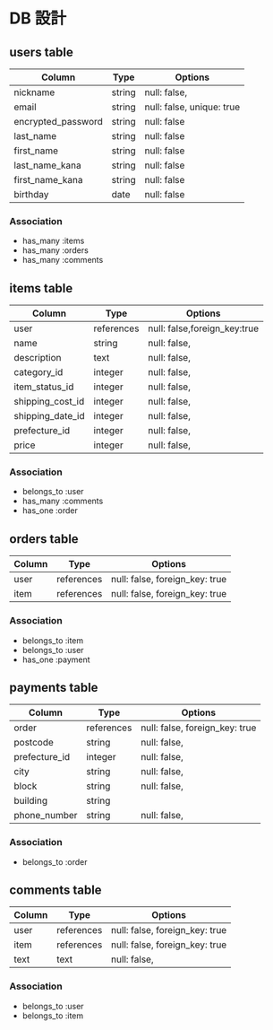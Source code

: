 # DB 設計

## users table


| Column             | Type                | Options                   |
|--------------------|---------------------|---------------------------|
| nickname           | string              | null: false,              |
| email              | string              | null: false, unique: true |
| encrypted_password | string              | null: false               |
| last_name          | string              | null: false               |
| first_name         | string              | null: false               |
| last_name_kana     | string              | null: false               |
| first_name_kana    | string              | null: false               |
| birthday           | date                | null: false               |


### Association

* has_many :items
* has_many :orders
* has_many :comments

## items table


| Column            |  Type       | Options                      |
|-------------------|-------------|------------------------------|
| user              | references  | null: false,foreign_key:true |
| name              | string      | null: false,                 |
| description       | text        | null: false,                 |
| category_id       | integer     | null: false,                 |
| item_status_id    | integer     | null: false,                 |
| shipping_cost_id  | integer     | null: false,                 |
| shipping_date_id  | integer     | null: false,                 |
| prefecture_id     | integer     | null: false,                 |
| price             | integer     | null: false,                 |



### Association

- belongs_to :user
- has_many :comments
- has_one :order

## orders table


| Column      | Type       | Options                        |
|-------------|------------|--------------------------------|
| user        | references | null: false, foreign_key: true |
| item        | references | null: false, foreign_key: true |


### Association

- belongs_to :item
- belongs_to :user
- has_one :payment

## payments table


| Column        | Type       | Options                          | 
|---------------|------------|----------------------------------|
| order         | references | null: false, foreign_key: true   |
| postcode      | string     | null: false,                     |
| prefecture_id | integer    | null: false,                     |
| city          | string     | null: false,                     |
| block         | string     | null: false,                     |
| building      | string     |                                  |
| phone_number  | string     | null: false,                     |


### Association
- belongs_to :order

## comments table

| Column      | Type       | Options                        |
|-------------|------------|--------------------------------|
| user        | references | null: false, foreign_key: true |
| item        | references | null: false, foreign_key: true |
| text        | text       | null: false,                   |

### Association
- belongs_to :user
- belongs_to :item
